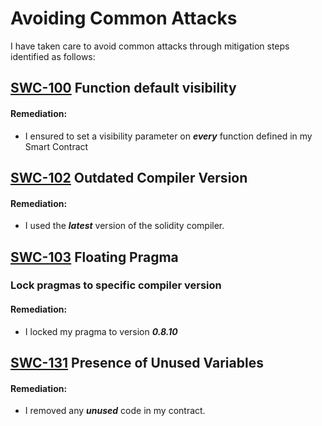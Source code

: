 # Avoiding Common Attacks

I have taken care to avoid common attacks through mitigation steps identified as follows:
## [SWC-100](https://swcregistry.io/docs/SWC-100) Function default visibility

#### Remediation:
- I ensured to set a visibility parameter on ***every*** function defined in my Smart Contract
## [SWC-102](https://swcregistry.io/docs/SWC-102) Outdated Compiler Version

#### Remediation:
- I used the ***latest*** version of the solidity compiler.

## [SWC-103](https://swcregistry.io/docs/SWC-103) Floating Pragma

### Lock pragmas to specific compiler version

#### Remediation:
- I locked my pragma to version ***0.8.10***

## [SWC-131](https://swcregistry.io/docs/SWC-131) Presence of Unused Variables

#### Remediation:
- I removed any ***unused*** code in my contract.